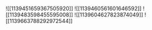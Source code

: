 ![[1139451659367505920]]
![[1139460561601646592]]
![[1139483598455595008]]
![[1139604627823874049]]
![[1139663788292972544]]
